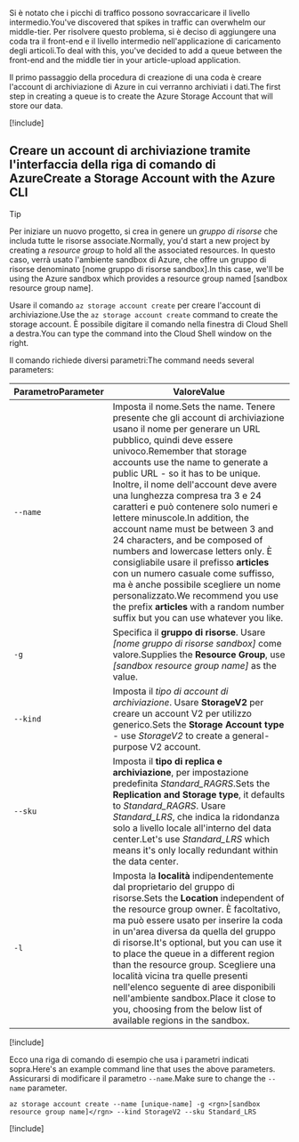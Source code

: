 <span data-ttu-id="b92e5-101">Si è notato che i picchi di traffico possono sovraccaricare il livello intermedio.</span><span class="sxs-lookup"><span data-stu-id="b92e5-101">You've discovered that spikes in traffic can overwhelm our middle-tier.</span></span> <span data-ttu-id="b92e5-102">Per risolvere questo problema, si è deciso di aggiungere una coda tra il front-end e il livello intermedio nell'applicazione di caricamento degli articoli.</span><span class="sxs-lookup"><span data-stu-id="b92e5-102">To deal with this, you've decided to add a queue between the front-end and the middle tier in your article-upload application.</span></span>

<span data-ttu-id="b92e5-103">Il primo passaggio della procedura di creazione di una coda è creare l'account di archiviazione di Azure in cui verranno archiviati i dati.</span><span class="sxs-lookup"><span data-stu-id="b92e5-103">The first step in creating a queue is to create the Azure Storage Account that will store our data.</span></span>

<!-- Activate the sandbox -->
[!include[](../../../includes/azure-sandbox-activate.md)]

## <a name="create-a-storage-account-with-the-azure-cli"></a><span data-ttu-id="b92e5-104">Creare un account di archiviazione tramite l'interfaccia della riga di comando di Azure</span><span class="sxs-lookup"><span data-stu-id="b92e5-104">Create a Storage Account with the Azure CLI</span></span>

> [!TIP] 
> <span data-ttu-id="b92e5-105">Per iniziare un nuovo progetto, si crea in genere un _gruppo di risorse_ che includa tutte le risorse associate.</span><span class="sxs-lookup"><span data-stu-id="b92e5-105">Normally, you'd start a new project by creating a _resource group_ to hold all the associated resources.</span></span> <span data-ttu-id="b92e5-106">In questo caso, verrà usato l'ambiente sandbox di Azure, che offre un gruppo di risorse denominato <rgn>[nome gruppo di risorse sandbox]</rgn>.</span><span class="sxs-lookup"><span data-stu-id="b92e5-106">In this case, we'll be using the Azure sandbox which provides a resource group named <rgn>[sandbox resource group name]</rgn>.</span></span>

<span data-ttu-id="b92e5-107">Usare il comando `az storage account create` per creare l'account di archiviazione.</span><span class="sxs-lookup"><span data-stu-id="b92e5-107">Use the `az storage account create` command to create the storage account.</span></span> <span data-ttu-id="b92e5-108">È possibile digitare il comando nella finestra di Cloud Shell a destra.</span><span class="sxs-lookup"><span data-stu-id="b92e5-108">You can type the command into the Cloud Shell window on the right.</span></span>

<span data-ttu-id="b92e5-109">Il comando richiede diversi parametri:</span><span class="sxs-lookup"><span data-stu-id="b92e5-109">The command needs several parameters:</span></span>

| <span data-ttu-id="b92e5-110">Parametro</span><span class="sxs-lookup"><span data-stu-id="b92e5-110">Parameter</span></span> | <span data-ttu-id="b92e5-111">Valore</span><span class="sxs-lookup"><span data-stu-id="b92e5-111">Value</span></span> |
|-----------|-------|
| `--name`  | <span data-ttu-id="b92e5-112">Imposta il nome.</span><span class="sxs-lookup"><span data-stu-id="b92e5-112">Sets the name.</span></span> <span data-ttu-id="b92e5-113">Tenere presente che gli account di archiviazione usano il nome per generare un URL pubblico, quindi deve essere univoco.</span><span class="sxs-lookup"><span data-stu-id="b92e5-113">Remember that storage accounts use the name to generate a public URL - so it has to be unique.</span></span> <span data-ttu-id="b92e5-114">Inoltre, il nome dell'account deve avere una lunghezza compresa tra 3 e 24 caratteri e può contenere solo numeri e lettere minuscole.</span><span class="sxs-lookup"><span data-stu-id="b92e5-114">In addition, the account name must be between 3 and 24 characters, and be composed of numbers and lowercase letters only.</span></span> <span data-ttu-id="b92e5-115">È consigliabile usare il prefisso **articles** con un numero casuale come suffisso, ma è anche possibile scegliere un nome personalizzato.</span><span class="sxs-lookup"><span data-stu-id="b92e5-115">We recommend you use the prefix **articles** with a random number suffix but you can use whatever you like.</span></span> |
| `-g`        | <span data-ttu-id="b92e5-116">Specifica il **gruppo di risorse**. Usare _<rgn>[nome gruppo di risorse sandbox]</rgn>_ come valore.</span><span class="sxs-lookup"><span data-stu-id="b92e5-116">Supplies the **Resource Group**, use _<rgn>[sandbox resource group name]</rgn>_ as the value.</span></span> |
| `--kind`    | <span data-ttu-id="b92e5-117">Imposta il _tipo di account di archiviazione_. Usare **StorageV2** per creare un account V2 per utilizzo generico.</span><span class="sxs-lookup"><span data-stu-id="b92e5-117">Sets the **Storage Account type** - use _StorageV2_ to create a general-purpose V2 account.</span></span> |
| `--sku`     | <span data-ttu-id="b92e5-118">Imposta il **tipo di replica e archiviazione**, per impostazione predefinita _Standard_RAGRS_.</span><span class="sxs-lookup"><span data-stu-id="b92e5-118">Sets the **Replication and Storage type**, it defaults to _Standard_RAGRS_.</span></span> <span data-ttu-id="b92e5-119">Usare _Standard_LRS_, che indica la ridondanza solo a livello locale all'interno del data center.</span><span class="sxs-lookup"><span data-stu-id="b92e5-119">Let's use _Standard_LRS_ which means it's only locally redundant within the data center.</span></span> |
| `-l`        | <span data-ttu-id="b92e5-120">Imposta la **località** indipendentemente dal proprietario del gruppo di risorse.</span><span class="sxs-lookup"><span data-stu-id="b92e5-120">Sets the **Location** independent of the resource group owner.</span></span> <span data-ttu-id="b92e5-121">È facoltativo, ma può essere usato per inserire la coda in un'area diversa da quella del gruppo di risorse.</span><span class="sxs-lookup"><span data-stu-id="b92e5-121">It's optional, but you can use it to place the queue in a different region than the resource group.</span></span> <span data-ttu-id="b92e5-122">Scegliere una località vicina tra quelle presenti nell'elenco seguente di aree disponibili nell'ambiente sandbox.</span><span class="sxs-lookup"><span data-stu-id="b92e5-122">Place it close to you, choosing from the below list of available regions in the sandbox.</span></span> |

<!-- Resource selection -->
[!include[](../../../includes/azure-sandbox-regions-first-mention-note.md)]

<span data-ttu-id="b92e5-123">Ecco una riga di comando di esempio che usa i parametri indicati sopra.</span><span class="sxs-lookup"><span data-stu-id="b92e5-123">Here's an example command line that uses the above parameters.</span></span> <span data-ttu-id="b92e5-124">Assicurarsi di modificare il parametro `--name`.</span><span class="sxs-lookup"><span data-stu-id="b92e5-124">Make sure to change the `--name` parameter.</span></span>

```azurecli
az storage account create --name [unique-name] -g <rgn>[sandbox resource group name]</rgn> --kind StorageV2 --sku Standard_LRS
```

<!-- Paste tip-->
[!include[](../../../includes/azure-cloudshell-copy-paste-tip.md)]
